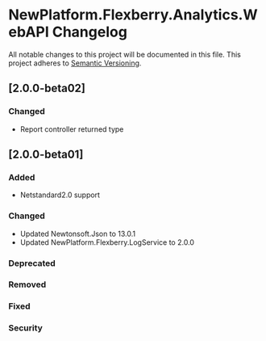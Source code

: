 # NewPlatform.Flexberry.Analytics.WebAPI Changelog
All notable changes to this project will be documented in this file.
This project adheres to [Semantic Versioning](http://semver.org/).

## [2.0.0-beta02]

### Changed
* Report controller returned type

## [2.0.0-beta01]

### Added
* Netstandard2.0 support

### Changed
* Updated Newtonsoft.Json to 13.0.1
* Updated NewPlatform.Flexberry.LogService to 2.0.0

### Deprecated

### Removed

### Fixed

### Security

